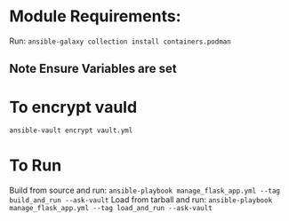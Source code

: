 # Module Requirements:

Run: ```ansible-galaxy collection install containers.podman```

## Note Ensure Variables are set ##

# To encrypt vauld
```ansible-vault encrypt vault.yml```

# To Run
Build from source and run: ```ansible-playbook manage_flask_app.yml --tag build_and_run --ask-vault```
Load from tarball and run: ```ansible-playbook manage_flask_app.yml --tag load_and_run --ask-vault```


